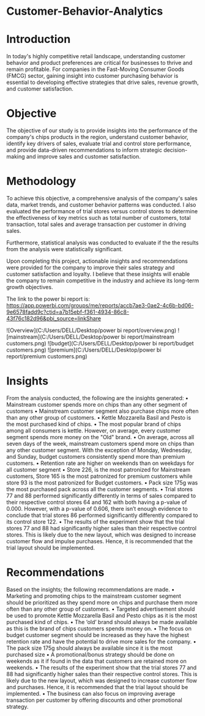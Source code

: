 # Customer-Behavior-Analytics

# Introduction
In today's highly competitive retail landscape, understanding customer behavior and product preferences are critical for businesses to thrive and remain profitable. For companies in the Fast-Moving Consumer Goods (FMCG) sector, gaining insight into customer purchasing behavior is essential to developing effective strategies that drive sales, revenue growth, and customer satisfaction.

# Objective
The objective of our study is to provide insights into the performance of the company's chips products in the region, understand customer behavior, identify key drivers of sales, evaluate trial and control store performance, and provide data-driven recommendations to inform strategic decision-making and improve sales and customer satisfaction.

# Methodology
To achieve this objective, a comprehensive analysis of the company's sales data, market trends, and customer behavior patterns was conducted. I also evaluated the performance of trial stores versus control stores to determine the effectiveness of key metrics such as total number of customers, total transaction, total sales and average transaction per customer in driving sales.

Furthermore, statistical analysis was conducted to evaluate if the the results from the analysis were statistically significant.

Upon completing this project, actionable insights and recommendations were provided for the company to improve their sales strategy and customer satisfaction and loyalty. I believe that these insights will enable the company to remain competitive in the industry and achieve its long-term growth objectives.

The link to the power bi report is: https://app.powerbi.com/groups/me/reports/accb7ae3-0ae2-4c6b-bd06-9e6578fadd9c?ctid=a7b15ebf-f361-4934-86c8-43f76c182d96&pbi_source=linkShare

![Overview](C:/Users/DELL/Desktop/power bi report/overview.png)
![mainstream](C:/Users/DELL/Desktop/power bi report/mainstream customers.png)
![budget](C:/Users/DELL/Desktop/power bi report/budget customers.png)
![premium](C:/Users/DELL/Desktop/power bi report/premium customers.png)

# Insights
From the analysis conducted, the following are the insights generated:
•	Mainstream customer spends more on chips than any other segment of customers
•	Mainstream customer segment also purchase chips more often than any other group of customers.
•	Kettle Mozzarella Basil and Pesto is the most purchased kind of chips.
•	The most popular brand of chips among all consumers is kettle. However, on average, every customer segment spends more money on the "Old" brand.
•	On average, across all seven days of the week, mainstream customers spend more on chips than any other customer segment. With the exception of Monday, Wednesday, and Sunday, budget customers consistently spend more than premium customers.
•	Retention rate are higher on weekends than on weekdays for all customer segment
•	Store 226, is the most patronized for Mainstream customers, Store 165 is the most patronized for premium customers while store 93 is the most patronized for Budget customers.
•	Pack size 175g was the most purchased pack across all the customer segments.
•	Trial stores 77 and 88 performed significantly differently in terms of sales compared to their respective control stores 64 and 162 with both having a p-value of 0.000. However, with a p-value of 0.606, there isn’t enough evidence to conclude that trial stores 86 performed significantly differently compared to its control store 122.
•	The results of the experiment show that the trial stores 77 and 88 had significantly higher sales than their respective control stores. This is likely due to the new layout, which was designed to increase customer flow and impulse purchases. Hence, it is recommended that the trial layout should be implemented. 

# Recommendations
Based on the insights; the following recommendations are made.
•	Marketing and promoting chips to the mainstream customer segment should be prioritized as they spend more on chips and purchase them more often than any other group of customers.
•	Targeted advertisement should be used to promote Kettle Mozzarella Basil and Pesto chips as it is the most purchased kind of chips.
•	The ‘old’ brand should always be made available as this is the brand of chips customers spends money on.
•	The focus on budget customer segment should be increased as they have the highest retention rate and have the potential to drive more sales for the company.
•	The pack size 175g should always be available since it is the most purchased size
•	A promotional/bonus strategy should be done on weekends as it if found in the data that customers are retained more on weekends.
•	The results of the experiment show that the trial stores 77 and 88 had significantly higher sales than their respective control stores. This is likely due to the new layout, which was designed to increase customer flow and purchases. Hence, it is recommended that the trial layout should be implemented.
•	The business can also focus on improving average transaction per customer by offering discounts and other promotional strategy.

